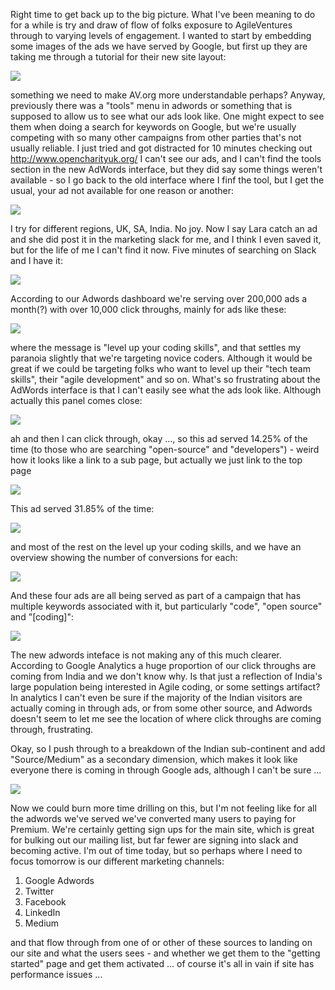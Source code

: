 Right time to get back up to the big picture.  What I've been meaning to do for a while is try and draw of flow of folks exposure to AgileVentures through to varying levels of engagement.  I wanted to start by embedding some images of the ads we have served by Google, but first up they are taking me through a tutorial for their new site layout:

![](https://dl.dropbox.com/s/accgwjtlosy9tv9/Screenshot%202017-10-12%2009.45.20.png?dl=1)

something we need to make AV.org more understandable perhaps? Anyway, previously there was a "tools" menu in adwords or something that is supposed to allow us to see what our ads look like.  One might expect to see them when doing a search for keywords on Google, but we're usually competing with so many other campaigns from other parties that's not usually reliable.  I just tried and got distracted for 10 minutes checking out http://www.opencharityuk.org/  I can't see our ads, and I can't find the tools section in the new AdWords interface, but they did say some things weren't available - so I go back to the old interface where I finf the tool, but I get the usual, your ad not available for one reason or another:

![](https://dl.dropbox.com/s/12jtlh9bcbdw66t/Screenshot%202017-10-12%2009.56.57.png?dl=1)

I try for different regions, UK, SA, India. No joy.  Now I say Lara catch an ad and she did post it in the marketing slack for me, and I think I even saved it, but for the life of me I can't find it now.  Five minutes of searching on Slack and I have it:

![](https://dl.dropbox.com/s/jdaescgckn00v5o/Screenshot%202017-10-12%2010.02.43.png?dl=1)

According to our Adwords dashboard we're serving over 200,000 ads a month(?) with over 10,000 click throughs, mainly for ads like these:

![](https://dl.dropbox.com/s/04x3ffk8lsynpsl/Screenshot%202017-10-12%2010.03.01.png?dl=1)

where the message is "level up your coding skills", and that settles my paranoia slightly that we're targeting novice coders.  Although it would be great if we could be targeting folks who want to level up their "tech team skills", their "agile development" and so on.  What's so frustrating about the AdWords interface is that I can't easily see what the ads look like.  Although actually this panel comes close:

![](https://dl.dropbox.com/s/zfw778rqt55v8v6/Screenshot%202017-10-12%2010.07.24.png?dl=1)

ah and then I can click through, okay ..., so this ad served 14.25% of the time (to those who are searching "open-source" and "developers") - weird how it looks like a link to a sub page, but actually we just link to the top page

![](https://dl.dropbox.com/s/axq4e4qlba677vu/Screenshot%202017-10-12%2010.08.37.png?dl=1)

This ad served 31.85% of the time:

![](https://dl.dropbox.com/s/ua9fg0lyekwqzh2/Screenshot%202017-10-12%2010.10.56.png?dl=1)

and most of the rest on the level up your coding skills, and we have an overview showing the number of conversions for each:

![](https://dl.dropbox.com/s/764gqj5wwqa3zv3/Screenshot%202017-10-12%2010.12.31.png?dl=1)

And these four ads are all being served as part of a campaign that has multiple keywords associated with it, but particularly "code", "open source" and "[coding]":

![](https://www.dropbox.com/s/xl4v308cwdqacia/Screenshot%202017-10-12%2010.15.17.png?dl=1)

The new adwords inteface is not making any of this much clearer.  According to Google Analytics a huge proportion of our click throughs are coming from India and we don't know why.  Is that just a reflection of India's large population being interested in Agile coding, or some settings artifact?  In analytics I can't even be sure if the majority of the Indian visitors are actually coming in through ads, or from some other source, and Adwords doesn't seem to let me see the location of where click throughs are coming through, frustrating.

Okay, so I push through to a breakdown of the Indian sub-continent and add "Source/Medium" as a secondary dimension, which makes it look like everyone there is coming in through Google ads, although I can't be sure ...

![](https://dl.dropbox.com/s/2ns92oi7ao69tca/Screenshot%202017-10-12%2010.26.47.png?dl=1)

Now we could burn more time drilling on this, but I'm not feeling like for all the adwords we've served we've converted many users to paying for Premium.  We're certainly getting sign ups for the main site, which is great for bulking out our mailing list, but far fewer are signing into slack and becoming active.  I'm out of time today, but so perhaps where I need to focus tomorrow is our different marketing channels:

1) Google Adwords
2) Twitter
3) Facebook
4) LinkedIn
5) Medium

and that flow through from one of or other of these sources to landing on our site and what the users sees - and whether we get them to the "getting started" page and get them activated ... of course it's all in vain if site has performance issues ...

